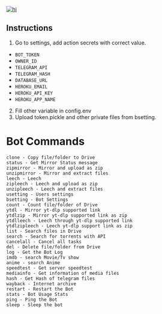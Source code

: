 [![hi](https://github-readme-stats.vercel.app/api/pin/?username=5hojib&repo=hk-upstream&theme=react&border_color=61dafb&border_radius=10)](https://github.com/5hojib/hk-upstream)

Instructions 
---------------------
1. Go to settings, add action secrets with correct value.
* `BOT_TOKEN` 
* `OWNER_ID` 
* `TELEGRAM_API` 
* `TELEGRAM_HASH`
* `DATABASE_URL` 
* `HEROKU_EMAIL` 
* `HEROKU_API_KEY` 
* `HEROKU_APP_NAME`

2. Fill other variable in config.env
3. Upload token.pickle and other private files from bsetting.

# Bot Commands

```mirror - Mirror
clone - Copy file/folder to Drive
status - Get Mirror Status message
zipmirror - Mirror and upload as zip
unzipmirror - Mirror and extract files
leech - Leech
zipleech - Leech and upload as zip
unzipleech - Leech and extract files
usetting - Users settings
bsetting - Bot Settings
count - Count file/folder of Drive
ytdl - Mirror yt-dlp supported link
ytdlzip - Mirror yt-dlp supported link as zip
ytdlleech - Leech through yt-dlp supported link
ytdlzipleech - Leech yt-dlp support link as zip
list - Search files in Drive
search - Search for torrents with API
cancelall - Cancel all tasks
del - Delete file/folder from Drive
log - Get the Bot Log
imdb - search Movie/Tv show
anime - search Anime
speedtest - Get server speedtest
mediainfo - Get information of media files
hash - Get Hash of telegram files
wayback - Internet archive 
restart - Restart the Bot
stats - Bot Usage Stats
ping - Ping the Bot
sleep - Sleep the bot
